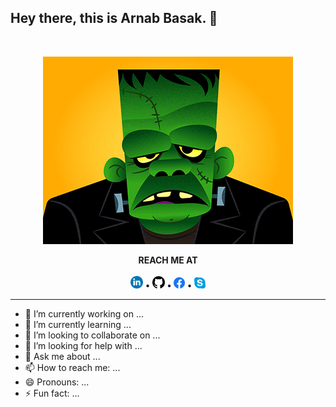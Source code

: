 ## Hey there, this is Arnab Basak. 👋

<!-- ![happy face](assets/frankestien_pre2.gif) -->
<!-- <img src="drawing.jpg" alt="drawing" width="200"/> -->


<br>

<p align="center">
  <img src="assets/frankestien_pre2.gif">
</p>

<p align="center">  
  <b>REACH ME AT</b><br><br>
  <a href="#"><img src="assets/social-linkedin-circle-512.png" width="20"></a> <b>•</b>
  <a href="#"><img src="assets/25231.png" width="20"></a> <b>•</b>
  <a href="#"><img src="assets/facebook-logo-2019-1597680-1350125.png" width="18"></a>  <b>•</b>  
  <a href="#"><img src="assets/skype-logo.png" width="18"></a>
  <br>  
</p>

---
<!-- **arnabb38/arnabb38** is a ✨ _special_ ✨ repository because its `README.md` (this file) appears on your GitHub profile.

Here are some ideas to get you started: -->

- 🔭 I’m currently working on ...
- 🌱 I’m currently learning ...
- 👯 I’m looking to collaborate on ...
- 🤔 I’m looking for help with ...
- 💬 Ask me about ...
- 📫 How to reach me: ...
- 😄 Pronouns: ...
- ⚡ Fun fact: ...
